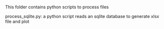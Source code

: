 This folder contains python scripts to process files

process_sqlite.py: a python script reads an sqlite database to generate xlsx file and plot 